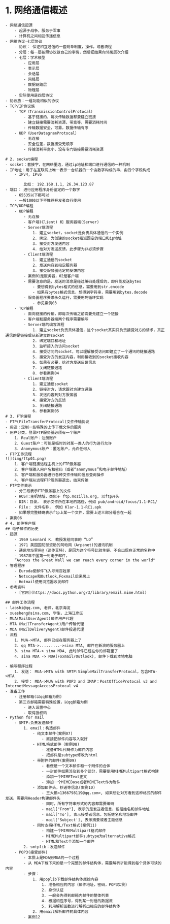 # 1. 网络通信概述

    - 网络通信起源
        - 起源于战争，服务于军事
        - 计算机之间相互传递信息
    - 网络协议-七层协议
        - 协议： 保证相互通信的一套规章制度，操作，或者流程
        - 分层：每一层按照协议做自己的事情，然后把结果向邻居层次介绍
        - 七层：学术模型
            - 应用层
            - 表示层
            - 会话层
            - 网络层
            - 数据链路层
            - 物理层
        - 实际使用是四层协议
    - 协议族：一组功能相似的协议 
    - TCP/IP协议族
        - TCP（TransmissionControlProtocal）
            - 基于链接的，每次传输数据都要建立链接
            - 建立链接需要消耗资源，带宽等，需要消耗时间
            - 传输数据安全，可靠，数据传输有序
        - UDP（UserDatagramProtocal）
            - 无连接
            - 安全性差，数据接受无顺序
            - 传输消耗带宽小，没有专门链接需要消耗资源

    # 2. socket编程
    - socket：套接字，在网络里边，通过ip地址和端口进行通信的一种机制
    - IP地址：用于在互联网上唯一表示一台机器的一个由数字构成的串，由四个字段构成
        - IPv4, IPv6
        
            比如： 192.168.1.1, 26.34.123.87
    - 端口： 进行应用程序身份鉴定的一个数字
        - 65535以下都可以
        - 一般1000以下不推荐开发者自行使用
    - TCP/UDP编程
        - UDP编程
            - 无连接
            - 客户端(Client) 和 服务器端(Server)
            - Server端流程
                1. 建立socket，socket是负责具体通信的一个实例
                2. 绑定，为创建的socket指派固定的端口和ip地址
                3. 接受对方发送内容
                4. 给对方发送反馈，此步骤为非必须步骤
            - Client端流程
                1. 建立通信的socket
                2. 发送内容到指定服务器
                3. 接受服务器给定的反馈内容
            - 案例01是服务器，02是客户端
            - 需要注意的是，发送的消息是经过编码处理后的，即只能发送bytes
                - 要想得到bytes格式的信息，需要用到str.encode
                - 如果有bytes格式信息，想得到字符串，需要用到bytes.decode
            - 服务器程序要求永久运行，需要用死循环实现
                - 参见案例03
        - TCP编程
            - 面向链接的传输，即每次传输之前需要先建立一个链接
            - 客户端和服务器端两个程序需要编写
            - Server端的编写流程
                1. 建立socket负责具体通信，这个socket其实只负责接受对方的请求，真正通信的是链接后从新建立的socket
                2. 绑定端口和地址
                3. 监听接入的访问socket
                4. 接受访问的socket，可以理解接受访问即建立了一个通讯的链接通路
                5. 接受对方的发送内容，利用接收到的socket接收内容
                6. 如果有必要，给对方发送反馈信息
                7. 关闭链接通路
                8. 参看案例04
            - Client端流程
                1. 建立通信socket
                2. 链接对方，请求跟对方建立通路
                3. 发送内容到对方服务器
                4. 接受对方的反馈
                5. 关闭链接通路
                6. 参看案例05
    # 3. FTP编程
    - FTP(FileTransferProtocal)文件传输协议
    - 用途：定制一些特殊的上传下载文件的服务
    - 用户分类，登录FTP服务器必须有一个账户
        1. Real账户：注册账户
        2. Guest账户：可能是临时的对某一类人的行为进行允许
        3. Anonymous账户：匿名账户，允许任何人
    - FTP工作流程
    ![](img/ftp01.png)
        1. 客户端链接远程主机上的FTP服务器
        2. 客户端输入用户名和密码（或者“anonymous”和电子邮件地址）
        3. 客户端和服务器进行各种文件传输和信息查询操作
        4. 客户端从远程FTP服务器退出，结束传输
    - FTP文件表示
        - 分三段表示FTP服务器上的文件
        - HOST:主机地址，类似于 ftp.mozilla.org, 以ftp开头
        - DIR：目录， 表示文件所在本地的路径，例如 pub/android/focus/1.1-RC1/ 
        - File： 文件名称， 例如 Klar-1.1-RC1.apk
        - 如果想完整精确表示ftp上某一个文件，需要上述三部分组合在一起
    - 案例06
    # 4. 邮件客户端
    ## 电子邮件的历史
    - 起源
        - 1969 Leonard K. 教授发给同事的 “LO”
        - 1971 美国国防部资助的阿帕网（Arpanet)的通讯机制
        - 通讯地址里用@（读作艾特），是因为这个符号比较生僻，不会出现在正常的名称中
        - 1987年中国第一封电子邮件，
        “Across the Great Wall we can reach every corner in the world"
    - 管理程序
        - Euroda使邮件飞入寻常百姓家
        - Netscape和Outlook,Foxmail后来居上
        - Hotmail使用浏览器收发邮件
    - 参考资料
        - [官网](https://docs.python.org/3/library/email.mime.html)
        
    ## 邮件工作流程
    - laoshi@qq.com, 老师，北京海淀
    - xuesheng@sina.com, 学生，上海江岸区
    - MUA(MailUserAgent)邮件用户代理
    - MTA（MailTransferAgent)用户传输代理
    - MDA（MailDeliveryAgent)邮件投递代理
    - 流程
        1. MUA->MTA, 邮件已经在服务器上了
        2. qq MTA->.........->sina MTA, 邮件在新浪的服务器上
        3. sina MTA-> sina MDA, 此时邮件已经在你的邮箱里了
        4. sina MDA -> MUA(Foxmail/Outlook), 邮件下载到本地电脑
        
    - 编写程序过程
        1. 发送： MUA->MTA with SMTP:SimpleMailTransferProtocal，包含MTA->MTA
        2. 接受： MDA->MUA with POP3 and IMAP：PostOfficeProtocal v3 and InternetMessageAccessProtocal v4
    - 准备工作
        - 注册邮箱(以qq邮箱为例)  
        - 第三方邮箱需要特殊设置，以qq邮箱为例
            - 进入设置中心
            - 取得授权码
    - Python for mail
        - SMTP:负责发送邮件
            1. email：构造邮件
                - 纯文本邮件(案例07)
                    - 直接把邮件内容写入就好
                - HTML格式邮件（案例08)
                    - 准备HTML代码作为邮件内容
                    - 把邮件是subtype修改为html
                - 带附件的邮件(案例09)
                    - 看做是一个文本邮件和一个附件的合体
                    - 一封邮件如果涉及到多个部分，需要使用MIMEMultipart格式构建
                    - 添加一个MIMEText正文
                    - 添加一个MIMEBase或者MEMEText作为附件
                - 添加邮件头，抄送等信息(案例10)
                    - 王大鹏<1366798119@qq.com>, 如果想让对方看到这种格式的邮件发送，需要用Header构建邮件头
                    - 同时，所有字符串形式的内容都需要编码
                    - mail["From"], 表示的是发送者信息，包括姓名和邮件地址
                    - mail['To'], 表示接受者信息，包括姓名和地址邮件
                    - mail['Subject'], 表示摘要或者主题信息
                - 同时支持HTML/Text格式(案例11)
                    - 构建一个MIMEMultipart格式邮件
                    - MIMEMultipart邮件subtype为alternative格式
                    - HTML和Text个添加一个邮件
            2. smtplib：发送邮件
        - POP3(接受邮件)
            - 本质上是MDA到MUA的一个过程
            - 从 MDA下载下来的是一个完整的邮件结构体，需要解析才能得到每个具体可读的内容
            - 步骤：
                1. 用poplib下载邮件结构体原始内容
                    1. 准备相应的内容（邮件地址，密码，POP3实例）
                    2. 身份认证
                    3. 一般会先得到邮箱内邮件的整体列表
                    4. 根据相应序号，得到某一封信的数据流
                    5. 利用解析函数进行解析出相应的邮件结构体
                2. 用email解析邮件的具体内容
            - 案例12
            
